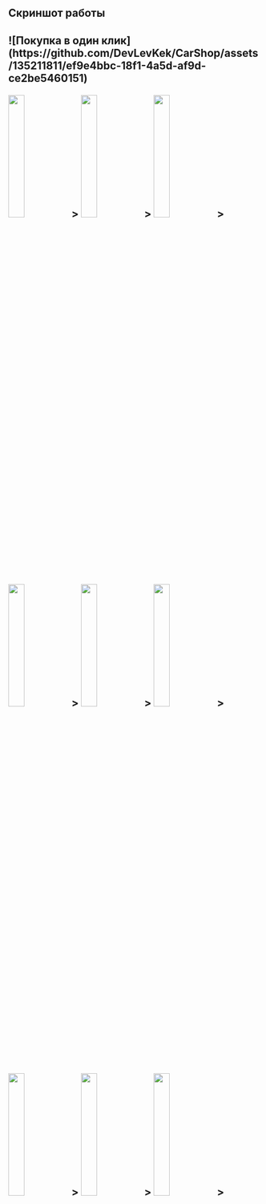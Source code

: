 <h2>Скриншот работы<h2>
![Покупка в один клик](https://github.com/DevLevKek/CarShop/assets/135211811/ef9e4bbc-18f1-4a5d-af9d-ce2be5460151)
  
<img src="https://github.com/DevLevKek/CarShop/assets/135211811/db0def43-22f8-4ef6-81b7-475c8bfc657a" width="25%" height="25%">>
<img src="https://github.com/DevLevKek/CarShop/assets/135211811/33561d58-cef6-4495-b81b-c3c096353ba2" width="25%" height="25%">> 
<img src="https://github.com/DevLevKek/CarShop/assets/135211811/31956b35-9862-4afe-a843-a1e8cae5645c" width="25%" height="25%">>
<img src="https://github.com/DevLevKek/CarShop/assets/135211811/b900ec8e-f1ee-4be1-8b2a-8a27262a3137" width="25%" height="25%">>
<img src="https://github.com/DevLevKek/CarShop/assets/135211811/374dfa6f-61a9-4b51-b5bc-ccbe639b4cb7" width="25%" height="25%">>
<img src="https://github.com/DevLevKek/CarShop/assets/135211811/72958391-e7ae-4131-9b7a-d882c0f99efc" width="25%" height="25%">>
<img src="https://github.com/DevLevKek/CarShop/assets/135211811/5cfa2da0-a385-4a3a-a840-a292c7d60f85" width="25%" height="25%">>
<img src="https://github.com/DevLevKek/CarShop/assets/135211811/f801c332-d6ec-467b-8ddb-822a3313efee" width="25%" height="25%">>
<img src="https://github.com/DevLevKek/CarShop/assets/135211811/3971f2c0-2e7f-4c7f-97c4-fb94e4b41b5c" width="25%" height="25%">>

